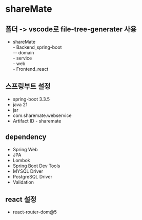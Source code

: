 # shareMate

## 폴더 -> vscode로 file-tree-generater 사용

- shareMate <br> - Backend_spring-boot <br>
  -- domain <br> - service <br> - web <br> - Frontend_react <br>

## 스프링부트 설정

- spring-boot 3.3.5
- java 21
- jar
- com.sharemate.webservice
- Artifact ID - sharemate

## dependency

- Spring Web
- JPA
- Lombok
- Spring Boot Dev Tools
- MYSQL Driver
- PostgreSQL Driver
- Validation

## react 설정
- react-router-dom@5
